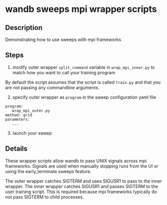 # wandb sweeps mpi wrapper scripts

## Description

Demonstrating how to use sweeps with mpi frameworks

## Steps

1) modify outer wrapper `split_command` variable in `wrap_mpi_inner.py` to match how you want to call your training program

By default the script assumes that the script is called `train.py` and that you are not passing any commandline arguments.

2) specify outer wrapper as `program` in the sweep configuration yaml file

```
program:
   wrap_mpi_outer.py
method: grid
parameters:
   ...
```

3) launch your sweep


## Details

These wrapper scripts allow wandb to pass UNIX signals across mpi frameworks.  Signals are used when manually stopping runs from the UI or using the early_terminate sweeps feature.

The outer wrapper catches SIGTERM and uses SIGUSR1 to pass to the inner wrapper.  The inner wrapper catches SIGUSR1 and passes SIGTERM to the user training script.  This is required because mpi frameworks typically do not pass SIGTERM to child processes.


